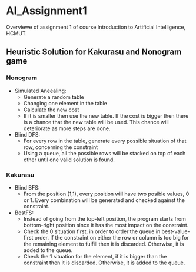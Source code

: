 # AI_Assignment1

Overviewe of assignment 1 of course Introduction to Artificial Intelligence, HCMUT.

## Heuristic Solution for Kakurasu and Nonogram game
### Nonogram
- Simulated Aneealing:
  + Generate a random table
  + Changing one element in the table
  + Calculate the new cost
  + If it is smaller then use the new table. If the cost is bigger then there is a chance that the new table will be used. This chance will deteriorate as more steps are done.
- Blind DFS:
  + For every row in the table, generate every possible situation of that row, concerning the constraint
  + Using a queue, all the possible rows will be stacked on top of each other until one valid solution is found.

### Kakurasu
- Blind BFS:
  + From the position \(1,1\), every position will have two posible values, 0 or 1. Every combination will be generated and checked against the constraint.
- BestFS:
  + Instead of going from the top-left position, the program starts from bottom-right position since it has the most impact on the constraint.
  + Check the 0 situation first, in order to order the queue in best-value-first order. If the constraint on either the row or column is too big for the remaining element to fulfill then it is discarded. Otherwise, it is added to the queue.
  + Check the 1 situation for the element, if it is bigger than the constraint then it is discarded. Otherwise, it is added to the queue. 

